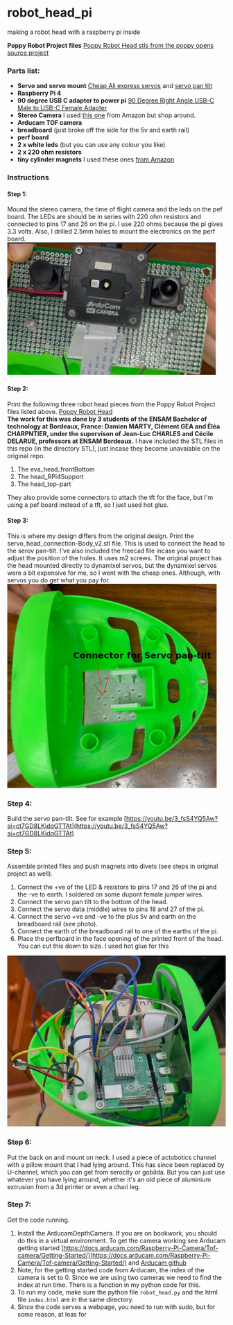 # robot_head_pi
making a robot head with a raspberry pi inside

__Poppy Robot Project files__ 
[Poppy Robot Head stls from the poppy opens source project](https://github.com/poppy-project/Poppy-eva-head-design) <br/>

### Parts list:

- __Servo and servo mount__ 
[Cheap Ali express servos](https://www.aliexpress.com/w/wholesale-servo-25kg.html?spm=a2g0o.productlist.search.0)  and 
[servo pan tilt](https://www.aliexpress.com/w/wholesale-servo-pan-tilt-MG995-MG996.html?spm=a2g0o.productlist.search.0) <br/>
- __Raspberry Pi 4__ <br/>
- __90 degree USB C adapter to power pi__
[90 Degree Right Angle USB-C Male to USB-C Female Adapter](https://www.amazon.com.au/dp/B0B2NJ3P3L) <br/>
- __Stereo Camera__
I used [this one](https://www.amazon.com.au/Synchronized-Stereo-USB-Camera-Industrial/dp/B07R8LQKV4) from Amazon but shop around.<br/>
- __Arducam TOF camera__ <br/>
- __breadboard__ (just broke off the side for the 5v and earth rail) <br/>
- __perf board__ <br/>
- __2 x white leds__ (but you can use any colour you like) <br/>
- __2 x 220 ohm resistors__
- __tiny cylinder magnets__ I used these ones [from Amazon](https://www.amazon.com.au/dp/B0CM3KX5BC)

### Instructions
#### Step 1:
Mound the stereo camera, the time of flight camera and the leds on the pef board. 
The LEDs are should be in series with 220 ohm resistors and connected to pins 17 and 26 on the pi. I use 220 ohms because the pi gives 3.3 volts. Also, I drilled 2.5mm holes to mount the electronics on the perf board.
![perf board](https://github.com/jonathanrandall/robot_head_pi/blob/main/images/perf_board.png)

#### Step 2:
Print the following three robot head pieces from the Poppy Robot Project files listed above. [Poppy Robot Head](https://github.com/poppy-project/Poppy-eva-head-design) <br/>
__The work for this was done by 3 students of the ENSAM Bachelor of technology at Bordeaux, France: Damien MARTY, Clément GEA and Éléa CHARPNTIER, under the supervison of Jean-Luc CHARLES and Cécile DELARUE, professors at ENSAM Bordeaux.__ I have included the STL files in this repo (in the directory STL), just incase they become unavaiable on the original repo. <br/>
1. The eva_head_frontBottom
2. The head_RPi4Support
3. The head_top-part

They also provide some connectors to attach the tft for the face, but I'm using a pef board instead of a tft, so I just used hot glue. 

#### Step 3:
This is where my design differs from the original design.
Print the servo_head_connection-Body_v2.stl file. This is used to connect the head to the serov pan-tilt. I've also included the freecad file incase you want to adjust the position of the holes. It uses m2 screws. The original project has the head mounted directly to dynamixel servos, but the dynamixel servos were a bit expensive for me, so I went with the cheap ones. Although, with servos you do get what you pay for.
![connector for pan tilt](https://github.com/jonathanrandall/robot_head_pi/blob/main/images/connector_for_pan_tilt.png)

### Step 4:
Build the servo pan-tilt. See for example [https://youtu.be/3_fsS4YQ5Aw?si=ct7GD8LKidqGTTAt](https://youtu.be/3_fsS4YQ5Aw?si=ct7GD8LKidqGTTAt)

### Step 5:
Assemble printed files and push magnets into divets (see steps in original project as well). 
1. Connect the +ve of the LED & resistors to pins 17 and 26 of the pi and the -ve to earth. I soldered on some dupont female jumper wires.
2. Connect the servo pan tilt to the bottom of the head.
3. Connect the servo data (middle) wires to pins 18 and 27 of the pi.
4. Connect the servo +ve and -ve to the plus 5v and earth on the breadboard rail (see photo).
5. Connect the earth of the breadboard rail to one of the earths of the pi.
6. Place the perfboard in the face opening of the printed front of the head. You can cut this down to size. I used hot glue for this

![inside the head](https://github.com/jonathanrandall/robot_head_pi/blob/main/images/inside_head.png)

### Step 6:
Put the back on and mount on neck. I used a piece of actobotics channel with a pillow mount that I had lying around. This has since been replaced by U-channel, which you can get from serocity or gobilda. But you can just use whatever you have lying around, whether it's an old piece of aluminium extrusion from a 3d printer or even a chari leg.

### Step 7:
Get the code running.
1. Install the ArducamDepthCamera. If you are on bookwork, you should do this in a virtual environment. To get the camera working see Arducam getting started [https://docs.arducam.com/Raspberry-Pi-Camera/Tof-camera/Getting-Started/](https://docs.arducam.com/Raspberry-Pi-Camera/Tof-camera/Getting-Started/) and
[Arducam github](https://github.com/ArduCAM/Arducam_tof_camera)
2. Note, for the getting started code from Arducam, the index of the camera is set to 0. Since we are using two cameras we need to find the index at run time. There is a function in my python code for this.
3. To run my code, make sure the python file ```robot_head.py``` and the html file ```index.html``` are in the same directory.
4. Since the code serves a webpage, you need to run with sudo, but for some reason, at leas for 
